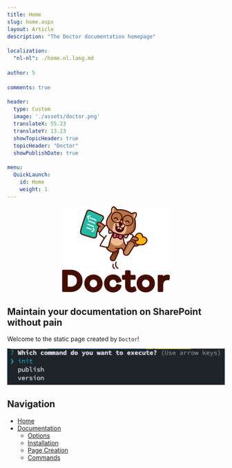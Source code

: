 ```yaml
---
title: Home
slug: home.aspx
layout: Article
description: "The Doctor documentation homepage"

localization: 
  "nl-nl": ./home.nl.lang.md

author: 5

comments: true

header:
  type: Custom
  image: './assets/doctor.png'
  translateX: 55.23
  translateY: 13.23
  showTopicHeader: true
  topicHeader: "Doctor"
  showPublishDate: true

menu:
  QuickLaunch:
    id: Home
    weight: 1
---
```


<p id="logo" style="text-align:center"><img style="height:200px" src="./assets/doctor.png" alt="Doctor" /></p>

## Maintain your documentation on SharePoint without pain

Welcome to the static page created by `Doctor`!

![Running doctor](./assets/doctor1.png)

## Navigation

- [Home](.)
- [Documentation](./doctor/documentation.md)
  - [Options](./doctor/options)
  - [Installation](./doctor/installation)
  - [Page Creation](./doctor/page-creation)
  - [Commands](./doctor/commands)
